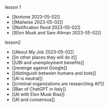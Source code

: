 
lesson 1
- [[kintone 2023-05-02]]
- [[Mailwise 2023-05-02]]
- [[Notification flood 2023-05-02]]
- [[Elon Musk and Sam Altman 2023-05-02]]

lesson2
- [[About My Job 2023-05-02]]
- [[in other places they will do it]]
- [[UBI and unemployment benefits]]
- [[revenge against Google]]
- [[distinguish between humans and bots]]
- [[AI is neutral]]
- [[criminal organizations are researching AI?]]
- [[Ban of ChatGPT in Italy]]
- [[AI with Elon Musk Bias]]
- [[AI and consensus]]

